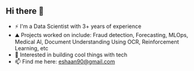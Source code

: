 ## Hi there 👋

- ⚡ I'm a Data Scientist with 3+ years of experience
- ⛰ Projects worked on include: Fraud detection, Forecasting, MLOps, Medical AI, Document Understanding Using OCR, Reinforcement Learning, etc
- 🌱 Interested in building cool things with tech 
- 📫 Find me here: eshaan90@gmail.com
  
<!--
**eshaan90/eshaan90** is a ✨ _special_ ✨ repository because its `README.md` (this file) appears on your GitHub profile.

Here are some ideas to get you started:

- 🔭 I’m currently working on ...
- 🌱 I’m currently learning ...
- 👯 I’m looking to collaborate on ...
- 🤔 I’m looking for help with ...
- 💬 Ask me about ...
- 📫 How to reach me: ...
- 😄 Pronouns: ...
- ⚡ Fun fact: ...
-->
